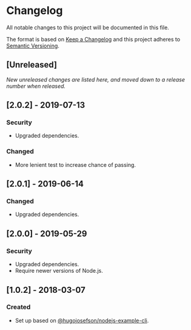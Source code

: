 # Changelog

All notable changes to this project will be documented in this file.

The format is based on [Keep a Changelog](http://keepachangelog.com/en/1.0.0/)
and this project adheres to [Semantic Versioning](http://semver.org/spec/v2.0.0.html).

## [Unreleased]

_New unreleased changes are listed here, and moved down to a release number when released._

## [2.0.2] - 2019-07-13

### Security

- Upgraded dependencies.

### Changed

- More lenient test to increase chance of passing.

## [2.0.1] - 2019-06-14

### Changed

- Upgraded dependencies.

## [2.0.0] - 2019-05-29

### Security

- Upgraded dependencies.
- Require newer versions of Node.js.

## [1.0.2] - 2018-03-07

### Created

- Set up based on [@hugojosefson/nodejs-example-cli](https://github.com/hugojosefson/nodejs-example-cli).
